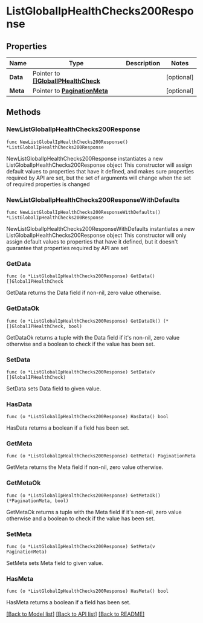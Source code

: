 # ListGlobalIpHealthChecks200Response

## Properties

Name | Type | Description | Notes
------------ | ------------- | ------------- | -------------
**Data** | Pointer to [**[]GlobalIPHealthCheck**](GlobalIPHealthCheck.md) |  | [optional] 
**Meta** | Pointer to [**PaginationMeta**](PaginationMeta.md) |  | [optional] 

## Methods

### NewListGlobalIpHealthChecks200Response

`func NewListGlobalIpHealthChecks200Response() *ListGlobalIpHealthChecks200Response`

NewListGlobalIpHealthChecks200Response instantiates a new ListGlobalIpHealthChecks200Response object
This constructor will assign default values to properties that have it defined,
and makes sure properties required by API are set, but the set of arguments
will change when the set of required properties is changed

### NewListGlobalIpHealthChecks200ResponseWithDefaults

`func NewListGlobalIpHealthChecks200ResponseWithDefaults() *ListGlobalIpHealthChecks200Response`

NewListGlobalIpHealthChecks200ResponseWithDefaults instantiates a new ListGlobalIpHealthChecks200Response object
This constructor will only assign default values to properties that have it defined,
but it doesn't guarantee that properties required by API are set

### GetData

`func (o *ListGlobalIpHealthChecks200Response) GetData() []GlobalIPHealthCheck`

GetData returns the Data field if non-nil, zero value otherwise.

### GetDataOk

`func (o *ListGlobalIpHealthChecks200Response) GetDataOk() (*[]GlobalIPHealthCheck, bool)`

GetDataOk returns a tuple with the Data field if it's non-nil, zero value otherwise
and a boolean to check if the value has been set.

### SetData

`func (o *ListGlobalIpHealthChecks200Response) SetData(v []GlobalIPHealthCheck)`

SetData sets Data field to given value.

### HasData

`func (o *ListGlobalIpHealthChecks200Response) HasData() bool`

HasData returns a boolean if a field has been set.

### GetMeta

`func (o *ListGlobalIpHealthChecks200Response) GetMeta() PaginationMeta`

GetMeta returns the Meta field if non-nil, zero value otherwise.

### GetMetaOk

`func (o *ListGlobalIpHealthChecks200Response) GetMetaOk() (*PaginationMeta, bool)`

GetMetaOk returns a tuple with the Meta field if it's non-nil, zero value otherwise
and a boolean to check if the value has been set.

### SetMeta

`func (o *ListGlobalIpHealthChecks200Response) SetMeta(v PaginationMeta)`

SetMeta sets Meta field to given value.

### HasMeta

`func (o *ListGlobalIpHealthChecks200Response) HasMeta() bool`

HasMeta returns a boolean if a field has been set.


[[Back to Model list]](../README.md#documentation-for-models) [[Back to API list]](../README.md#documentation-for-api-endpoints) [[Back to README]](../README.md)


